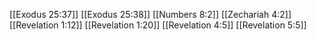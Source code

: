 [[Exodus 25:37]]
[[Exodus 25:38]]
[[Numbers 8:2]]
[[Zechariah 4:2]]
[[Revelation 1:12]]
[[Revelation 1:20]]
[[Revelation 4:5]]
[[Revelation 5:5]]
